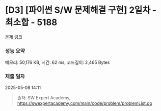 # [D3] [파이썬 S/W 문제해결 구현] 2일차 - 최소합 - 5188 

[문제 링크](https://swexpertacademy.com/main/code/problem/problemDetail.do?contestProbId=AWTtlrlKeDcDFAVT) 

### 성능 요약

메모리: 50,176 KB, 시간: 62 ms, 코드길이: 2,465 Bytes

### 제출 일자

2025-05-08 14:11



> 출처: SW Expert Academy, https://swexpertacademy.com/main/code/problem/problemList.do